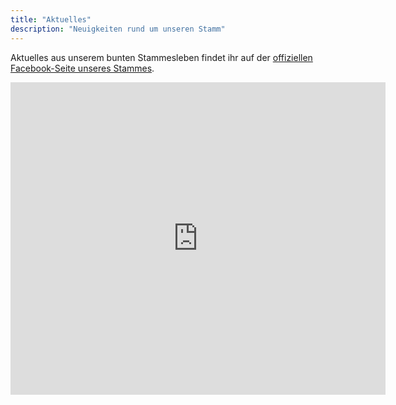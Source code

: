 ```yaml
---
title: "Aktuelles"
description: "Neuigkeiten rund um unseren Stamm"
---
```


Aktuelles aus unserem bunten Stammesleben findet ihr auf der [offiziellen Facebook-Seite unseres Stammes](https://www.facebook.com/vcptotila/).

<iframe src="https://www.facebook.com/plugins/page.php?href=https%3A%2F%2Fwww.facebook.com%2Fvcptotila&amp;tabs=timeline&amp;width=600&amp;height=500&amp;small_header=true&amp;adapt_container_width=true&amp;hide_cover=false&amp;show_facepile=true&amp;appId" width="600" height="500" style="border:none;overflow:hidden" scrolling="no" frameborder="0" allowTransparency="true"></iframe>
